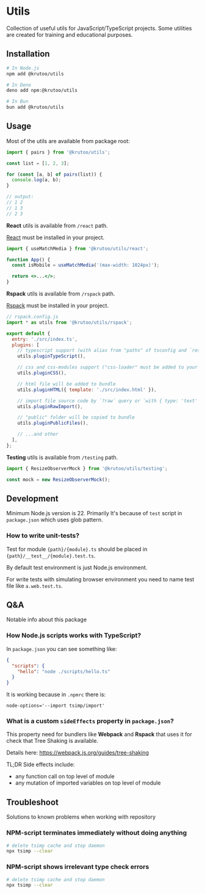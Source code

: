 # Utils

Collection of useful utils for JavaScript/TypeScript projects. Some utilities are created for training and educational purposes.

## Installation

```bash
# In Node.js
npm add @krutoo/utils

# In Deno
deno add npm:@krutoo/utils

# In Bun
bun add @krutoo/utils
```

## Usage

Most of the utils are available from package root:

```js
import { pairs } from '@krutoo/utils';

const list = [1, 2, 3];

for (const [a, b] of pairs(list)) {
  console.log(a, b);
}

// output:
// 1 2
// 1 3
// 2 3
```

**React** utils is available from `/react` path.

[React](https://react.dev/) must be installed in your project.

```jsx
import { useMatchMedia } from '@krutoo/utils/react';

function App() {
  const isMobile = useMatchMedia('(max-width: 1024px)');

  return <>...</>;
}
```

**Rspack** utils is available from `/rspack` path.

[Rspack](https://rspack.dev/) must be installed in your project.

```js
// rspack.config.js
import * as utils from '@krutoo/utils/rspack';

export default {
  entry: './src/index.ts',
  plugins: [
    // typescript support (with alias from "paths" of tsconfig and `resolve.alias` extending)
    utils.pluginTypeScript(),

    // css and css-modules support ("css-loader" must be added to your project)
    utils.pluginCSS(),

    // html file will be added to bundle
    utils.pluginHTML({ template: './src/index.html' }),

    // import file source code by `?raw` query or `with { type: 'text' }`
    utils.pluginRawImport(),

    // "public" folder will be copied to bundle
    utils.pluginPublicFiles(),

    // ...and other
  ],
};
```

**Testing** utils is available from `/testing` path.

```js
import { ResizeObserverMock } from '@krutoo/utils/testing';

const mock = new ResizeObserverMock();
```

## Development

Minimum Node.js version is 22. Primarily It's because of `test` script in `package.json` which uses glob pattern.

### How to write unit-tests?

Test for module `{path}/{module}.ts` should be placed in `{path}/__test__/{module}.test.ts`.

By default test environment is just Node.js environment.

For write tests with simulating browser environment you need to name test file like `a.web.test.ts`.

## Q&A

Notable info about this package

### How Node.js scripts works with TypeScript?

In `package.json` you can see something like:

```json
{
  "scripts": {
    "hello": "node ./scripts/hello.ts"
  }
}
```

It is working because in `.npmrc` there is:

```
node-options='--import tsimp/import'
```

### What is a custom `sideEffects` property in `package.json`?

This property need for bundlers like **Webpack** and **Rspack** that uses it for check that Tree Shaking is available.

Details here: https://webpack.js.org/guides/tree-shaking

TL;DR Side effects include:

- any function call on top level of module
- any mutation of imported variables on top level of module

## Troubleshoot

Solutions to known problems when working with repository

### NPM-script terminates immediately without doing anything

```bash
# delete tsimp cache and stop daemon
npx tsimp --clear
```

### NPM-script shows irrelevant type check errors

```bash
# delete tsimp cache and stop daemon
npx tsimp --clear
```
